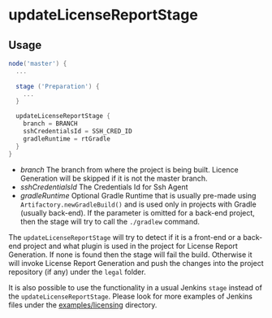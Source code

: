 # updateLicenseReportStage

## Usage

```groovy
node('master') {
  ...
  
  stage ('Preparation') {
    ...
  }

  updateLicenseReportStage {
    branch = BRANCH
    sshCredentialsId = SSH_CRED_ID
    gradleRuntime = rtGradle
  }
}
```

* *branch* The branch from where the project is being built. Licence Generation will be skipped if it is not the master branch.
* *sshCredentialsId* The Credentials Id for Ssh Agent
* *gradleRuntime* Optional Gradle Runtime that is usually pre-made using `Artifactory.newGradleBuild()`
  and is used only in projects with Gradle (usually back-end).
  If the parameter is omitted for a back-end project, then the stage will try to call the `./gradlew` command.

The `updateLicenseReportStage` will try to detect if it is a front-end or a back-end project
and what plugin is used in the project for License Report Generation.
If none is found then the stage will fail the build.
Otherwise it will invoke License Report Generation and push the changes into the project repository (if any) under the `legal` folder.

It is also possible to use the functionality in a usual Jenkins `stage` instead of the `updateLicenseReportStage`.
Please look for more examples of Jenkins files under the [examples/licensing](../examples/licensing) directory.
